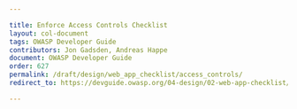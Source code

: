 ```yaml
---

title: Enforce Access Controls Checklist
layout: col-document
tags: OWASP Developer Guide
contributors: Jon Gadsden, Andreas Happe
document: OWASP Developer Guide
order: 627
permalink: /draft/design/web_app_checklist/access_controls/
redirect_to: https://devguide.owasp.org/04-design/02-web-app-checklist/07-access-controls/

---
```

